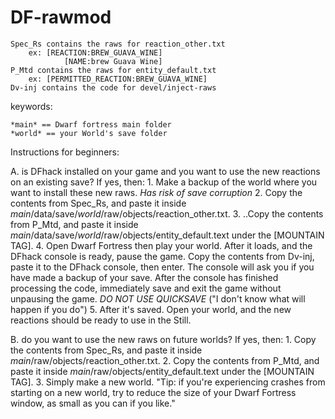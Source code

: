 # DF-rawmod

	Spec_Rs contains the raws for reaction_other.txt
  		ex: [REACTION:BREW_GUAVA_WINE]
	        	[NAME:brew Guava Wine]
	P_Mtd contains the raws for entity_default.txt
  		ex: [PERMITTED_REACTION:BREW_GUAVA_WINE]
	Dv-inj contains the code for devel/inject-raws

keywords:  

	*main* == Dwarf fortress main folder
	*world* == your World's save folder

	


Instructions for beginners:

A. is DFhack installed on your game and you want to use the new reactions on an existing save? If yes, then:
	1. Make a backup of the world where you want to install these new raws. *Has risk of save corruption*
	2. Copy the contents from Spec_Rs, and paste it inside *main*/data/save/*world*/raw/objects/reaction_other.txt.
	3. ..Copy the contents from P_Mtd, and paste it inside *main*/data/save/*world*/raw/objects/entity_default.text under the [MOUNTAIN TAG].
	4. Open Dwarf Fortress then play your world. After it loads, and the DFhack console is ready, pause the game. Copy the contents from Dv-inj, paste it to the DFhack console, then enter. The console will ask you if you have made a backup of your save. After the console has finished processing the code, immediately save and exit the game without unpausing the game. *DO NOT USE QUICKSAVE* ("I don't know what will happen if you do")
	5. After it's saved. Open your world, and the new reactions should be ready to use in the Still.

B. do you want to use the new raws on future worlds? If yes, then:
	1. Copy the contents from Spec_Rs, and paste it inside *main*/raw/objects/reaction_other.txt.
	2. Copy the contents from P_Mtd, and paste it inside *main*/raw/objects/entity_default.text under the [MOUNTAIN TAG].
	3. Simply make a new world. "Tip: if you're experiencing crashes from starting on a new world, try to reduce the size of your Dwarf Fortress window, as small as you can if you like."
